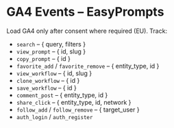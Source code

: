 # GA4 Events – EasyPrompts

Load GA4 only after consent where required (EU). Track:

- `search` – { query, filters }
- `view_prompt` – { id, slug }
- `copy_prompt` – { id }
- `favorite_add` / `favorite_remove` – { entity_type, id }
- `view_workflow` – { id, slug }
- `clone_workflow` – { id }
- `save_workflow` – { id }
- `comment_post` – { entity_type, id }
- `share_click` – { entity_type, id, network }
- `follow_add` / `follow_remove` – { target_user }
- `auth_login` / `auth_register`
